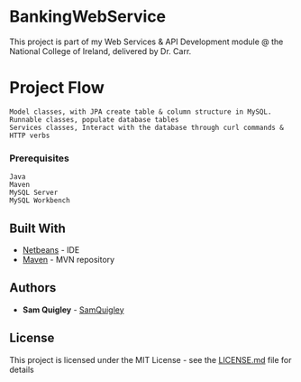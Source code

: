 # BankingWebService

This project is part of my Web Services & API Development module @ the National College of Ireland, delivered by Dr. Carr. 

# Project Flow
```
Model classes, with JPA create table & column structure in MySQL.
Runnable classes, populate database tables 
Services classes, Interact with the database through curl commands & HTTP verbs
```

### Prerequisites

```
Java
Maven
MySQL Server
MySQL Workbench
```


## Built With

* [Netbeans](https://netbeans.org/) - IDE
* [Maven](https://mvnrepository.com/) - MVN repository



## Authors

* **Sam Quigley** - [SamQuigley](https://github.com/SamQuigley)

## License

This project is licensed under the MIT License - see the [LICENSE.md](LICENSE.md) file for details

